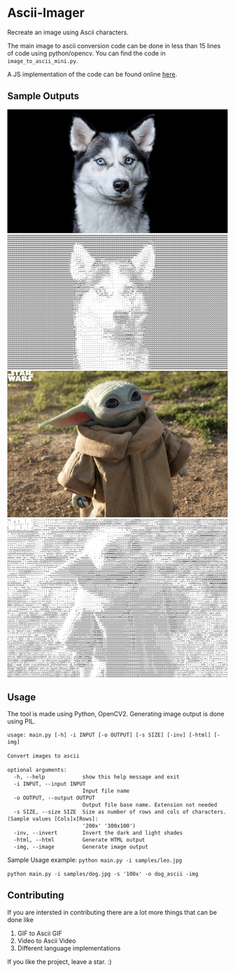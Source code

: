 # Ascii-Imager
Recreate an image using Ascii characters.

The main image to ascii conversion code can be done in less than 15 lines of code using python/opencv. You can find the code in `image_to_ascii_mini.py`.

A JS implementation of the code can be found online [here](https://batman-nair.github.io/ASCII-Imager/).

## Sample Outputs

<p align="center">
	<img src="samples/dog.jpg" alt="Dog original">
	<img src="samples/dog_ascii.png" alt="Dog ascii">
	<img src="samples/baby_yoda.jpeg" alt="Baby Yoda original">
	<img src="samples/baby_yoda_ascii.png" alt="Baby Yoda ascii">
</p>

## Usage
The tool is made using Python, OpenCV2. Generating image output is done using PIL.

```
usage: main.py [-h] -i INPUT [-o OUTPUT] [-s SIZE] [-inv] [-html] [-img]

Convert images to ascii

optional arguments:
  -h, --help            show this help message and exit
  -i INPUT, --input INPUT
                        Input file name
  -o OUTPUT, --output OUTPUT
                        Output file base name. Extension not needed
  -s SIZE, --size SIZE  Size as number of rows and cols of characters. (Sample values [Cols]x[Rows]:
                        '200x' '300x100')
  -inv, --invert        Invert the dark and light shades
  -html, --html         Generate HTML output
  -img, --image         Generate image output

```

Sample Usage example:
`python main.py -i samples/leo.jpg`

`python main.py -i samples/dog.jpg -s '100x' -o dog_ascii -img`


## Contributing

If you are intersted in contributing there are a lot more things that can be done like
1. GIF to Ascii GIF
2. Video to Ascii Video
3. Different language implementations


If you like the project, leave a star. :)
